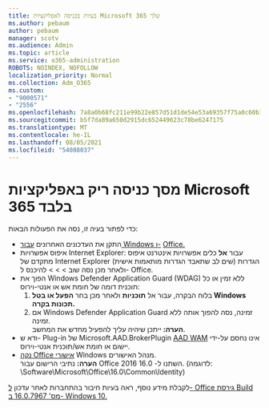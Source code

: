 ```yaml
---
title: בעיות בכניסה לאפליקציות Microsoft 365 שלך
ms.author: pebaum
author: pebaum
manager: scotv
ms.audience: Admin
ms.topic: article
ms.service: o365-administration
ROBOTS: NOINDEX, NOFOLLOW
localization_priority: Normal
ms.collection: Adm_O365
ms.custom:
- "9000571"
- "2556"
ms.openlocfilehash: 7a8a0b68fc211e99b22e857d51d1de54e53a69357f75a0c60b1e83078cd5b27f
ms.sourcegitcommit: b5f7da89a650d2915dc652449623c78be6247175
ms.translationtype: MT
ms.contentlocale: he-IL
ms.lasthandoff: 08/05/2021
ms.locfileid: "54088037"
---
```

# <a name="blank-sign-in-screen-in-microsoft-365-apps"></a>מסך כניסה ריק באפליקציות Microsoft 365 בלבד

כדי לפתור בעיה זו, נסה את הפעולות הבאות:
- התקן את העדכונים האחרונים [עבור Windows ו-](https://support.microsoft.com/help/4027667/windows-10-update) [Office.](https://support.office.com/article/update-office-and-your-computer-with-microsoft-update-2ab296f3-7f03-43a2-8e50-46de917611c5)
- איפוס אפשרויות Internet Explorer: עבור **אל** כלים אפשרויות אינטרנט איפוס מתקדם של Internet Explorer הגדרות (שים לב שתאבד הגדרות מותאמות אישית) ולאחר מכן נסה שוב  >    >    >   להיכנס ל- Office.
- הפוך את Windows Defender Application Guard (WDAG) ללא זמין או כל תוכנית דומה של חומת אש או אנטי-וירוס:
    1. בלוח הבקרה, עבור אל **תוכניות** ולאחר מכן בחר **הפעל או בטל Windows תכונות בקרה.**
    2. אם Windows Defender Application Guard זמינה, נסה להפוך אותה ללא זמינה.<br/>
    **הערה:** ייתכן שיהיה עליך להפעיל מחדש את המחשב.
- ודא ש- Plug-in של Microsoft.AAD.BrokerPlugin [AAD WAM](https://docs.microsoft.com/office365/troubleshoot/administration/connection-issue-when-sign-in-office-2016#symptom-1) אינו נחסם על-ידי יישום או חומת אש/תוכנית אנטי-וירוס.
- [נקה Office אישורי](https://docs.microsoft.com/office/troubleshoot/error-messages/another-account-already-signed-in#step-3-clear-cached-credentials-on-the-computer) Windows מנהל האישורים.<br/>
    **הערה:** נתיבי הרישום עבור Office 2016 השתנו ל- 16.0. (לדוגמה: \Software\Microsoft\Office\16.0\Common\Identity\)

לקבלת מידע נוסף, ראה בעיות חיבור בהתחברות לאחר עדכון [ל- Office גירסת Build מס' 16.0.7967 ב- Windows 10.](https://docs.microsoft.com/office365/troubleshoot/administration/connection-issue-when-sign-in-office-2016)
